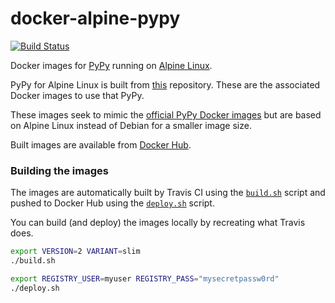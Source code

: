 # docker-alpine-pypy

[![Build Status](https://img.shields.io/travis/JayH5/docker-alpine-pypy/develop.svg)](https://travis-ci.org/JayH5/docker-alpine-pypy)

Docker images for [PyPy](http://pypy.org) running on [Alpine Linux](http://www.alpinelinux.org).

PyPy for Alpine Linux is built from [this](https://github.com/JayH5/alpine-pypy) repository. These are the associated Docker images to use that PyPy.

These images seek to mimic the [official PyPy Docker images](https://hub.docker.com/_/pypy/) but are based on Alpine Linux instead of Debian for a smaller image size.

Built images are available from [Docker Hub](https://hub.docker.com/r/jamiehewland/alpine-pypy/).

### Building the images
The images are automatically built by Travis CI using the [`build.sh`](build.sh) script and pushed to Docker Hub using the [`deploy.sh`](deploy.sh) script.

You can build (and deploy) the images locally by recreating what Travis does.
```bash
export VERSION=2 VARIANT=slim
./build.sh

export REGISTRY_USER=myuser REGISTRY_PASS="mysecretpassw0rd"
./deploy.sh
```

